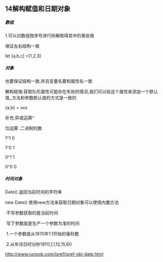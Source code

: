 ## 14解构赋值和日期对象

##### 数组

1.可以对数组按序号进行拆解取得其中的某些值

保证左右结构一致

let  [a,b,c] =[1,2,3]

##### 对象

也要保证结构一致,并且变量名要和属性名一致

解构赋值:获取队形属性可能存在失败的情况,我们可以给这个属性来添加一个默认值,,方法和参数默认值的方式是一致的

{a,b} = xxx

补充:异或运算^

位运算 :二进制的数

1^1   0

1^0   1

0^1   1

0^0    0 

##### 时间对象

Date()    返回当前时间的字符串

new  Date()    使用new方法来获取日期对象可以使用内置方法

​	不写参数获取的是当前时间

​	写了参数就是生产一个参数为准的时间

​		1.一个参数是从1970年1.1开始的毫秒数

​		2.从年月日时分秒1970,1,1,12,15,60

http://www.runoob.com/jsref/jsref-obj-date.html